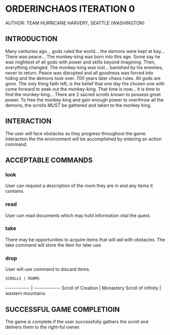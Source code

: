
# ORDERINCHAOS ITERATION 0

AUTHOR: TEAM HURRICANE HARVERY, SEATTLE (WASHINGTON)


## INTRODUCTION

Many centuries ago… gods ruled the world… the demons were kept at bay… There was peace… The monkey-king was born into this age. Some say he was mightiest of all gods with power and skills beyond imagining. Then, everything changed. The monkey-king was lost… banished by his enemies,  never to return. Peace was disrupted and all goodness was forced into hiding and the demons took over. 700 years later chaos rules. All gods are gone. The only thing faith left, is the belief that one day the chosen one with come forward to seek out the monkey-king. That time is now… it is time to find the monkey-king… There are 2 sacred scrolls known to possess great power. To free the monkey king and gain enough power to overthrow all the demons, the scrolls MUST be gathered and taken to the monkey king.


## INTERACTION

The user will face obstacles as they progress throughout the game. Interaction the the environment will be accomplished by entering an action command.

## ACCEPTABLE COMMANDS
### look
User can request a description of the room they are in and any items it contains.

### read
User can read documents which may hold information vital the quest.

### take
There may be opportunities to acquire items that will aid with obstacles. The take command will store the item for later use.

### drop
User will use command to discard items.

	SCROLLS | ROOMS
------------ | -------------
Scroll of Creation | Monastery
Scroll of infinity | western mountains

		
## SUCCESSFUL GAME COMPLETIOIN 

The game is complete if the user successfully gathers the scroll and delivers them to the right-ful owner. 
	
	






